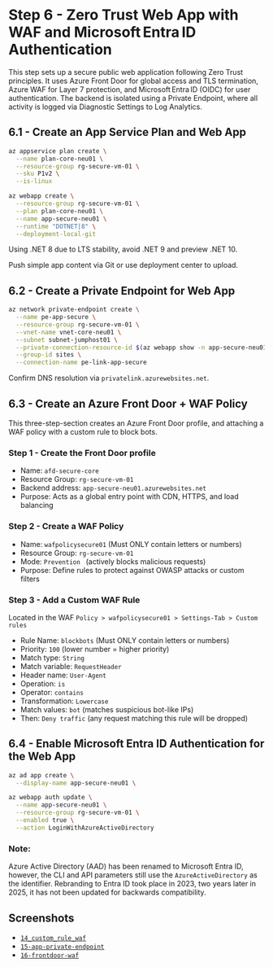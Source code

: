 # Step 6 - Zero Trust Web App with WAF and Microsoft Entra ID Authentication

This step sets up a secure public web application following Zero Trust principles. It uses Azure Front Door for global access and TLS termination, Azure WAF for Layer 7 protection, and Microsoft Entra ID (OIDC) for user authentication. The backend is isolated using a Private Endpoint, where all activity is logged via Diagnostic Settings to Log Analytics.

## 6.1 - Create an App Service Plan and Web App

```bash
az appservice plan create \
  --name plan-core-neu01 \
  --resource-group rg-secure-vm-01 \
  --sku P1v2 \
  --is-linux

az webapp create \
  --resource-group rg-secure-vm-01 \
  --plan plan-core-neu01 \
  --name app-secure-neu01 \
  --runtime "DOTNET|8" \
  --deployment-local-git
```

Using .NET 8 due to LTS stability, avoid .NET 9 and preview .NET 10.

Push simple app content via Git or use deployment center to upload.

## 6.2 - Create a Private Endpoint for Web App

```bash
az network private-endpoint create \
  --name pe-app-secure \
  --resource-group rg-secure-vm-01 \
  --vnet-name vnet-core-neu01 \
  --subnet subnet-jumphost01 \
  --private-connection-resource-id $(az webapp show -n app-secure-neu01 -g rg-secure-vm-01 --query id -o tsv) \
  --group-id sites \
  --connection-name pe-link-app-secure
```

Confirm DNS resolution via `privatelink.azurewebsites.net`.

## 6.3 - Create an Azure Front Door + WAF Policy

This three-step-section creates an Azure Front Door profile, and attaching a WAF policy with a custom rule to block bots.

### Step 1 - Create the Front Door profile
- Name: `afd-secure-core`
- Resource Group: `rg-secure-vm-01`
- Backend address: `app-secure-neu01.azurewebsites.net`
- Purpose: Acts as a global entry point with CDN, HTTPS, and load balancing

### Step 2 - Create a WAF Policy
- Name: `wafpolicysecure01` (Must ONLY contain letters or numbers)
- Resource Group: `rg-secure-vm-01`
- Mode: `Prevention ` (actively blocks malicious requests)
- Purpose: Define rules to protect against OWASP attacks or custom filters

### Step 3 - Add a Custom WAF Rule
Located in the WAF `Policy > wafpolicysecure01 > Settings-Tab > Custom rules`

- Rule Name: `blockbots` (Must ONLY contain letters or numbers)
- Priority: `100` (lower number = higher priority)
- Match type: `String `
- Match variable: `RequestHeader`
- Header name: `User-Agent`
- Operation: `is`
- Operator: `contains`
- Transformation: `Lowercase`
- Match values: `bot` (matches suspicious bot-like IPs)
- Then: `Deny traffic` (any request matching this rule will be dropped)

## 6.4 - Enable Microsoft Entra ID Authentication for the Web App

```bash
az ad app create \
  --display-name app-secure-neu01 \

az webapp auth update \
  --name app-secure-neu01 \
  --resource-group rg-secure-vm-01 \
  --enabled true \
  --action LoginWithAzureActiveDirectory
```

### Note:
Azure Active Directory (AAD) has been renamed to Microsoft Entra ID, however, the CLI and API parameters still use the `AzureActiveDirectory` as the identifier. Rebranding to Entra ID took place in 2023, two years later in 2025, it has not been updated for backwards compatibility.

## Screenshots

- [`14_custom_rule_waf`](/Lab01_Core_Infrastructure_and_Security_Foundations/images/14_custom_rule_waf.png)
- [`15-app-private-endpoint`](/Lab01_Core_Infrastructure_and_Security_Foundations/images/15-app-private-endpoint.png)
- [`16-frontdoor-waf`](/Lab01_Core_Infrastructure_and_Security_Foundations/images/16-frontdoor-waf.png)